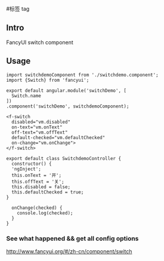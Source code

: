 #标签 tag

## Intro

FancyUI switch component

## Usage

```
import switchdemoComponent from './switchdemo.component';
import {Switch} from 'fancyui';

export default angular.module('switchDemo', [
  Switch.name
])
.component('switchDemo', switchdemoComponent);
```

```
<f-switch
  disabled="vm.disabled"
  on-text="vm.onText"
  off-text="vm.offText"
  default-checked="vm.defaultChecked"
  on-change="vm.onChange">
</f-switch>
```

```
export default class SwitchdemoController {
  constructor() {
  'ngInject';
  this.onText = '开';
  this.offText = '关';
  this.disabled = false;
  this.defaultChecked = true;
}

  onChange(checked) {
    console.log(checked);
  }
}
```

### See what happened && get all config options 

http://www.fancyui.org/#/zh-cn/component/switch

